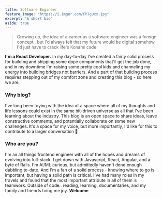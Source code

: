 ```yaml
---
title: Software Engineer
feature_image: "https://i.imgur.com/Fh7gUxx.jpg"
excerpt: "A short bio"
aside: true
---
```


> Growing up, the idea of a career as a software engineer was a foreign concept.. but I'd always felt that my future would be digital somehow. I'd just have to crack life's Konami code

**I'm a React Developer.** In my day-to-day I've created a fairly solid process for building and shipping some dope components that'll get the job done, and in my downtime I'm raising some pretty cool kids and channeling my energy into building bridges not barriers. And a part of that building process requires stepping out of my comfort zone and creating this blog - so here we are.

### Why blog?

I've long been toying with the idea of a space where all of my thoughts and life lessons could exist in the same bit-driven universe as all that I've been learning about the industry. This blog is an open space to share ideas, leave constructive comments, and potentially collaborate on some new challenges. It's a space for my voice, but more importantly, I'd like for this to contribute to a larger conversation 💯

### Who are you?

I'm an all things frontend engineer with all of the hopes and dreams of evolving into full-stack. I get down with Javascript, React, Angular, and a byte of Rails. I'm AI/ML curious, but admittedly haven't done enough dabbling to-date. And I'm a fan of a solid process - knowing where to go is important, but having a solid path is critical. I've had many roles in my travels and found that the most important attribute in all of them is teamwork. Outside of code.. reading, learning, documentaries, and my family and friends bring me joy. **Welcome**